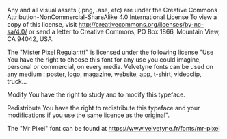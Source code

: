 Any and all visual assets (.png, .ase, etc) are under the Creative Commons Attribution-NonCommercial-ShareAlike 4.0 International License
To view a copy of this license, visit http://creativecommons.org/licenses/by-nc-sa/4.0/ or send a letter to Creative Commons, PO Box 1866, Mountain View, CA 94042, USA.

The "Mister Pixel Regular.ttf" is licensed under the following license
"Use
You have the right to choose this font for any use you could imagine, personal or commercial, on every media. Velvetyne fonts can be used on any medium : poster, logo, magazine, website, app, t-shirt, videoclip, truck…

Modify
You have the right to study and to modify this typeface.

Redistribute
You have the right to redistribute this typeface and your modifications if you use the same licence as the original".

The "Mr Pixel" font can be found at https://www.velvetyne.fr/fonts/mr-pixel
